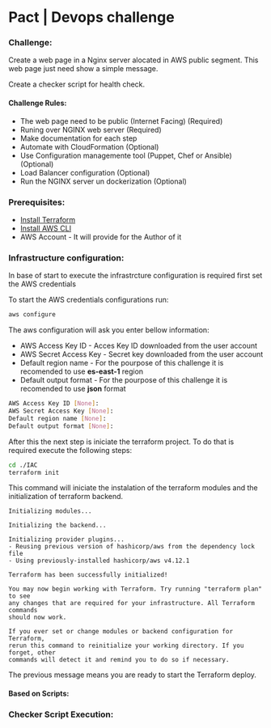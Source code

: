# Pact | Devops challenge

### **Challenge:**

Create a web page in a Nginx server alocated in AWS public segment. This web page just need show a simple message.

Create a checker script for health check. 

#### **Challenge Rules**:
- The web page need to be public (Internet Facing) (Required)
- Runing over NGINX web server (Required)
- Make documentation for each step
- Automate with CloudFormation (Optional)
- Use Configuration managemente tool (Puppet, Chef or Ansible) (Optional)
- Load Balancer configuration (Optional)
- Run the NGINX server un dockerization (Optional)

### **Prerequisites**:

* [Install Terraform](https://learn.hashicorp.com/tutorials/terraform/install-cli?in=terraform/aws-get-started)
* [Install AWS CLI](https://docs.aws.amazon.com/cli/latest/userguide/getting-started-install.html)
* AWS Account - It will provide for the Author of it

### **Infrastructure configuration:**

In base of start to execute the infrastrcture configuration is required first set the AWS credentials

To start the AWS credentials configurations run:

```bash
aws configure
```
The aws configuration will ask you enter bellow information:

- AWS Access Key ID - Acces Key ID downloaded from the user account
- AWS Secret Access Key - Secret key downloaded from the user account
- Default region name - For the pourpose of this challenge it is recomended to use **es-east-1** region
- Default output format - For the pourpose of this challenge it is recomended to use **json** format

```bash
AWS Access Key ID [None]:
AWS Secret Access Key [None]:
Default region name [None]:
Default output format [None]:
```
After this the next step is iniciate the terraform project. To do that is required execute the following steps:

```bash
cd ./IAC
terraform init
```
This command will iniciate the instalation of the terraform modules and the initialization of terraform backend. 

```text
Initializing modules...

Initializing the backend...

Initializing provider plugins...
- Reusing previous version of hashicorp/aws from the dependency lock file
- Using previously-installed hashicorp/aws v4.12.1

Terraform has been successfully initialized!

You may now begin working with Terraform. Try running "terraform plan" to see
any changes that are required for your infrastructure. All Terraform commands
should now work.

If you ever set or change modules or backend configuration for Terraform,
rerun this command to reinitialize your working directory. If you forget, other
commands will detect it and remind you to do so if necessary.
```
The previous message means you are ready to start the Terraform deploy.



#### **Based on Scripts:**



### **Checker Script Execution:**
